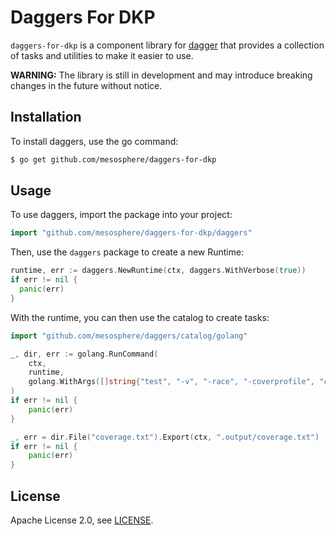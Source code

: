 # Daggers For DKP

`daggers-for-dkp` is a component library for [dagger](https://github.com/dagger/dagger) that provides a collection of tasks and
utilities to make it easier to use.

**WARNING:** The library is still in development and may introduce breaking changes in the future without notice.

## Installation

To install daggers, use the go command:

```bash
$ go get github.com/mesosphere/daggers-for-dkp
```

## Usage

To use daggers, import the package into your project:

```go
import "github.com/mesosphere/daggers-for-dkp/daggers"
```

Then, use the `daggers` package to create a new Runtime:

```go
runtime, err := daggers.NewRuntime(ctx, daggers.WithVerbose(true))
if err != nil {
  panic(err)
}
```

With the runtime, you can then use the catalog to create tasks:

```go
import "github.com/mesosphere/daggers/catalog/golang"
```

```go
_, dir, err := golang.RunCommand(
    ctx,
    runtime,
    golang.WithArgs([]string{"test", "-v", "-race", "-coverprofile", "coverage.txt", "-covermode", "atomic", "./..."}),
)
if err != nil {
    panic(err)
}

_, err = dir.File("coverage.txt").Export(ctx, ".output/coverage.txt")
if err != nil {
    panic(err)
}
```

## License

Apache License 2.0, see [LICENSE](LICENSE).
